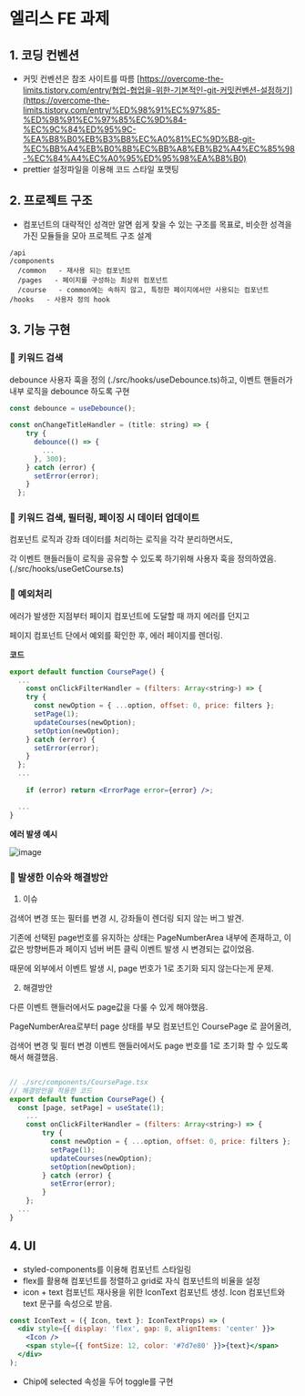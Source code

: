 # 엘리스 FE 과제

## 1. 코딩 컨벤션

- 커밋 컨벤션은 참조 사이트를 따름 [https://overcome-the-limits.tistory.com/entry/협업-협업을-위한-기본적인-git-커밋컨벤션-설정하기](https://overcome-the-limits.tistory.com/entry/%ED%98%91%EC%97%85-%ED%98%91%EC%97%85%EC%9D%84-%EC%9C%84%ED%95%9C-%EA%B8%B0%EB%B3%B8%EC%A0%81%EC%9D%B8-git-%EC%BB%A4%EB%B0%8B%EC%BB%A8%EB%B2%A4%EC%85%98-%EC%84%A4%EC%A0%95%ED%95%98%EA%B8%B0)
- prettier 설정파일을 이용해 코드 스타일 포맷팅

## 2. 프로젝트 구조
- 컴포넌트의 대략적인 성격만 알면 쉽게 찾을 수 있는 구조를 목표로, 비슷한 성격을 가진 모듈들을 모아 프로젝트 구조 설계
```
/api
/components 
  /common   - 재사용 되는 컴포넌트
  /pages   - 페이지를 구성하는 최상위 컴포넌트
  /course   - common에는 속하지 않고, 특정한 페이지에서만 사용되는 컴포넌트
/hooks   - 사용자 정의 hook
```


## 3. 기능 구현

### 🔎 키워드 검색
debounce 사용자 훅을 정의 (./src/hooks/useDebounce.ts)하고,
이벤트 핸들러가 내부 로직을 debounce 하도록 구현
``` jsx
const debounce = useDebounce();
 
const onChangeTitleHandler = (title: string) => {
    try {
      debounce(() => {
        ...
      }, 300);
    } catch (error) {
      setError(error);
    }
  };
```

### 🔎  키워드 검색, 필터링, 페이징 시 데이터 업데이트

컴포넌트 로직과 강좌 데이터를 처리하는 로직을 각각 분리하면서도,

각 이벤트 핸들러들이 로직을 공유할 수 있도록 하기위해 사용자 훅을 정의하였음. (./src/hooks/useGetCourse.ts)


### 🔎 예외처리

에러가 발생한 지점부터 페이지 컴포넌트에 도달할 때 까지 에러를 던지고

페이지 컴포넌트 단에서 예외를 확인한 후, 에러 페이지를 렌더링.

**코드**

```jsx
export default function CoursePage() {
  ...
	const onClickFilterHandler = (filters: Array<string>) => {
    try {
      const newOption = { ...option, offset: 0, price: filters };
      setPage(1);
      updateCourses(newOption);
      setOption(newOption);
    } catch (error) {
      setError(error);
    }
  };
  ...
  
	if (error) return <ErrorPage error={error} />;

  ...
}
```

**에러 발생 예시**

![image](https://user-images.githubusercontent.com/55647436/154788652-e202b451-2457-4d12-9ea4-2d1667c15d80.png)

### 🔎 발생한 이슈와 해결방안
1. 이슈

검색어 변경 또는 필터를 변경 시, 강좌들이 렌더링 되지 않는 버그 발견.

기존에 선택된 page번호를 유지하는 상태는 PageNumberArea 내부에 존재하고, 이 값은 방향버튼과 페이지 넘버 버튼 클릭 이벤트 발생 시 변경되는 값이었음.

때문에 외부에서 이벤트 발생 시, page 번호가 1로 초기화 되지 않는다는게 문제.

2. 해결방안

다른 이벤트 핸들러에서도  page값을 다룰 수 있게 해야했음.

PageNumberArea로부터 page 상태를 부모 컴포넌트인 CoursePage 로 끌어올려,

검색어 변경 및 필터 변경 이벤트 핸들러에서도 page 번호를 1로 초기화 할 수 있도록 해서 해결했음.

```jsx

// ./src/components/CoursePage.tsx
// 해결방안을 적용한 코드
export default function CoursePage() {
  const [page, setPage] = useState(1);
	...
	const onClickFilterHandler = (filters: Array<string>) => {
	    try {
	      const newOption = { ...option, offset: 0, price: filters };
	      setPage(1);
	      updateCourses(newOption);
	      setOption(newOption);
	    } catch (error) {
	      setError(error);
	    }
	};
  ...
}
```

## 4. UI
- styled-components를 이용해 컴포넌트 스타일링
- flex를 활용해 컴포넌트를 정렬하고 grid로 자식 컴포넌트의 비율을 설정
- icon + text 컴포넌트 재사용을 위한 IconText 컴포넌트 생성. Icon 컴포넌트와 text 문구를 속성으로 받음.
``` jsx
const IconText = ({ Icon, text }: IconTextProps) => (
  <div style={{ display: 'flex', gap: 8, alignItems: 'center' }}>
    <Icon />
    <span style={{ fontSize: 12, color: '#7d7e80' }}>{text}</span>
  </div>
);
```
- Chip에 selected 속성을 두어 toggle를 구현
